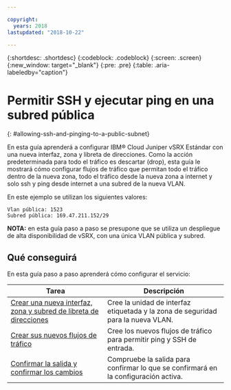 ```yaml
---

copyright:
  years: 2018
lastupdated: "2018-10-22"

---
```


{:shortdesc: .shortdesc}
{:codeblock: .codeblock}
{:screen: .screen}
{:new_window: target="_blank"}
{:pre: .pre}
{:table: .aria-labeledby="caption"}

# Permitir SSH y ejecutar ping en una subred pública
{: #allowing-ssh-and-pinging-to-a-public-subnet}

En esta guía aprenderá a configurar IBM® Cloud Juniper vSRX Estándar con una nueva interfaz, zona y libreta de direcciones. Como la acción predeterminada para todo el tráfico es descartar (drop), esta guía le mostrará cómo configurar flujos de tráfico que permitan todo el tráfico dentro de la nueva zona, todo el tráfico desde la nueva zona a internet y solo ssh y ping desde internet a una subred de la nueva VLAN.

En este ejemplo se utilizan los siguientes valores:
```
Vlan pública: 1523
Subred pública: 169.47.211.152/29
```

**NOTA:** en esta guía paso a paso se presupone que se utiliza un despliegue de alta disponibilidad de vSRX, con una única VLAN pública y subred.

## Qué conseguirá

En esta guía paso a paso aprenderá cómo configurar el servicio:

Tarea  | Descripción
------------- | -------------
[Crear una nueva interfaz, zona y subred de libreta de direcciones](/docs/infrastructure/vsrx?topic=vsrx-creating-the-new-interface-zone-and-address-book-subnet) | Cree la unidad de interfaz etiquetada y la zona de seguridad para la nueva VLAN.
[Crear sus nuevos flujos de tráfico](/docs/infrastructure/vsrx?topic=vsrx-creating-your-new-traffic-flows) | Cree los nuevos flujos de tráfico para permitir ping y SSH de entrada.
[Confirmar la salida y confirmar los cambios](/docs/infrastructure/vsrx?topic=vsrx-confirming-the-output-and-commiting-the-changes) | Compruebe la salida para confirmar lo que se confirmará en la configuración activa.
